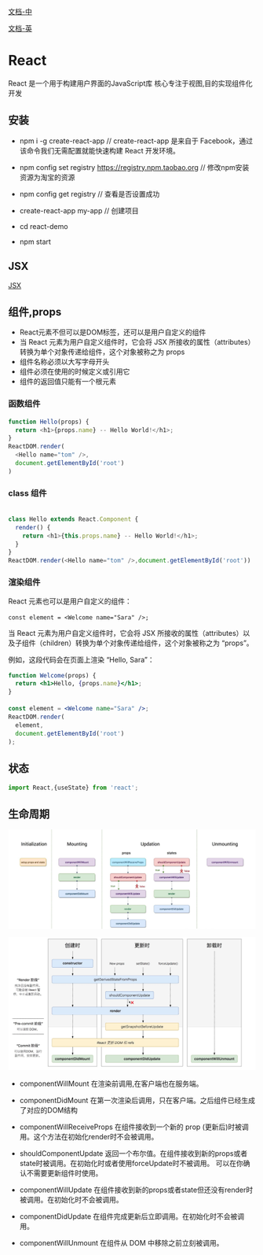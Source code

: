 [文档-中](https://react.docschina.org/docs/hello-world.html)

[文档-英](https://reactjs.org/docs/hello-world.html)
# React
React 是一个用于构建用户界面的JavaScript库 核心专注于视图,目的实现组件化开发
## 安装

* npm i -g create-react-app // create-react-app 是来自于 Facebook，通过该命令我们无需配置就能快速构建 React 开发环境。

* npm config set registry https://registry.npm.taobao.org // 修改npm安装资源为淘宝的资源
* npm config get registry // 查看是否设置成功
* create-react-app my-app // 创建项目
* cd react-demo 
* npm start



## JSX
[JSX](/details\React\JSX.md)
## 组件,props 
* React元素不但可以是DOM标签，还可以是用户自定义的组件
* 当 React 元素为用户自定义组件时，它会将 JSX 所接收的属性（attributes）转换为单个对象传递给组件，这个对象被称之为 props
* 组件名称必须以大写字母开头
* 组件必须在使用的时候定义或引用它
* 组件的返回值只能有一个根元素

### 函数组件
```js
function Hello(props) {
  return <h1>{props.name} -- Hello World!</h1>;
}
ReactDOM.render(
  <Hello name="tom" />,
  document.getElementById('root')
)
```

### class 组件
```js

class Hello extends React.Component {
  render() {
    return <h1>{this.props.name} -- Hello World!</h1>;
  }
}
ReactDOM.render(<Hello name="tom" />,document.getElementById('root'))
```

### 渲染组件
React 元素也可以是用户自定义的组件：

`const element = <Welcome name="Sara" />;`

当 React 元素为用户自定义组件时，它会将 JSX 所接收的属性（attributes）以及子组件（children）转换为单个对象传递给组件，这个对象被称之为 “props”。

例如，这段代码会在页面上渲染 “Hello, Sara”：
```jsx
function Welcome(props) {
  return <h1>Hello, {props.name}</h1>;
}

const element = <Welcome name="Sara" />;
ReactDOM.render(
  element,
  document.getElementById('root')
);
```
## 状态
```js
import React,{useState} from 'react';

```

## 生命周期
![旧版](/img/React/react15.jpg)

![新版](/img/React/react16.jpg)


* componentWillMount 在渲染前调用,在客户端也在服务端。

* componentDidMount 在第一次渲染后调用，只在客户端。之后组件已经生成了对应的DOM结构

* componentWillReceiveProps 在组件接收到一个新的 prop (更新后)时被调用。这个方法在初始化render时不会被调用。

* shouldComponentUpdate 返回一个布尔值。在组件接收到新的props或者state时被调用。在初始化时或者使用forceUpdate时不被调用。
可以在你确认不需要更新组件时使用。

* componentWillUpdate 在组件接收到新的props或者state但还没有render时被调用。在初始化时不会被调用。

* componentDidUpdate 在组件完成更新后立即调用。在初始化时不会被调用。

* componentWillUnmount 在组件从 DOM 中移除之前立刻被调用。